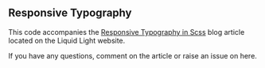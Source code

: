 ## Responsive Typography

This code accompanies the [Responsive Typography in Scss](https://www.liquidlight.co.uk/blog/article/responsive-typography-in-scss/) blog article located on the Liquid Light website.

If you have any questions, comment on the article or raise an issue on here.
